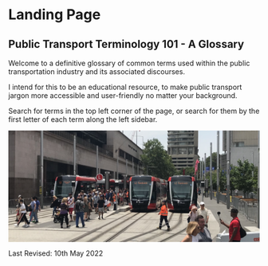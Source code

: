 # Landing Page

## Public Transport Terminology 101 - A Glossary

Welcome to a definitive glossary of common terms used within the public transportation industry and its associated discourses.

I intend for this to be an educational resource, to make public transport jargon more accessible and user-friendly no matter your background.

Search for terms in the top left corner of the page, or search for them by the first letter of each term along the left sidebar.

<img src="img/landing_page.jpeg" alt= "Sydney Light Rail" width= "1200px" align= "center">

Last Revised: 10th May 2022
